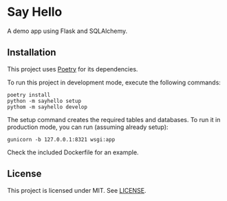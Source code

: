 # Say Hello

A demo app using Flask and SQLAlchemy.

## Installation

This project uses [Poetry](https://github.com/sdispater/poetry) for its dependencies.

To run this project in development mode, execute the following commands:

```
poetry install
python -m sayhello setup
pythom -m sayhello develop
```

The setup command creates the required tables and databases. To run it in production mode, you can run (assuming already setup):

```
gunicorn -b 127.0.0.1:8321 wsgi:app
```

Check the included Dockerfile for an example.

## License

This project is licensed under MIT. See [LICENSE](LICENSE).
